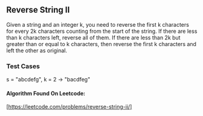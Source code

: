 ## Reverse String II
Given a string and an integer k, you need to reverse the first k characters for every 2k characters counting from the start of the string. If there are less than k characters left, reverse all of them. If there are less than 2k but greater than or equal to k characters, then reverse the first k characters and left the other as original.

### Test Cases

s = "abcdefg", k = 2 -> "bacdfeg"

#### Algorithm Found On Leetcode:
[https://leetcode.com/problems/reverse-string-ii/]
